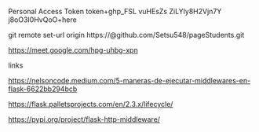 Personal Access Token
token+ghp_FSL vuHEsZs ZiLYly8H2Vjn7Y j8oO3I0HvQoO+here

git remote set-url origin https://<token>@github.com/Setsu548/pageStudents.git

https://meet.google.com/hpg-uhbg-xpn


links

https://nelsoncode.medium.com/5-maneras-de-ejecutar-middlewares-en-flask-6622bb294bcb

https://flask.palletsprojects.com/en/2.3.x/lifecycle/

https://pypi.org/project/flask-http-middleware/